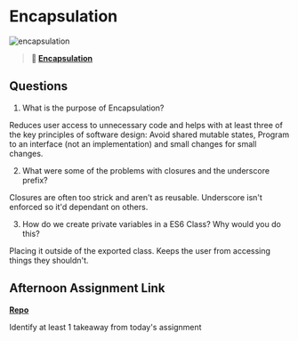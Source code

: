 # Encapsulation

![encapsulation](https://bcw.blob.core.windows.net/public/img/journals/5838157482080222)

> **📖 [Encapsulation](https://codeworksacademy.com/fs-student-guide/resources/wk3/02-Encapsulation)**

## Questions

1. What is the purpose of Encapsulation?

Reduces user access to unnecessary code and helps with at least three of the key principles of software design: Avoid shared mutable states, Program to an interface (not an implementation) and small changes for small changes.


2. What were some of the problems with closures and the underscore prefix?

Closures are often too strick and aren't as reusable.
Underscore isn't enforced so it'd dependant on others.

3. How do we create private variables in a ES6 Class? Why would you do this?

Placing it outside of the exported class.  Keeps the user from accessing things they shouldn't.

## Afternoon Assignment Link

**[Repo](https://andrewlarue.github.io/VendR/)**

Identify at least 1 takeaway from today's assignment
